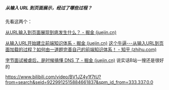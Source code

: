 ##### 从输入 URL 到页面展示，经过了哪些过程？

先看这两个：

[从URL输入到页面展现到底发生什么？ - 掘金 (juejin.cn)](https://juejin.cn/post/6844903784229896199)

[从输入URL开始建立前端知识体系 - 掘金 (juejin.cn)](https://juejin.cn/post/6935232082482298911)
[这个牛逼---从输入URL到页面加载的过程？如何由一道题完善自己的前端知识体系！ - 知乎 (zhihu.com)](https://zhuanlan.zhihu.com/p/34453198?group_id=957277541711540224)

[字节面试被虐后，是时候搞懂 DNS 了 - 掘金 (juejin.cn)](https://juejin.cn/post/6990344840181940261)  说实话B站一搜还是很好的

https://www.bilibili.com/video/BV1JZ4y1f7tU?from=search&seid=9229912515884661837&spm_id_from=333.337.0.0
